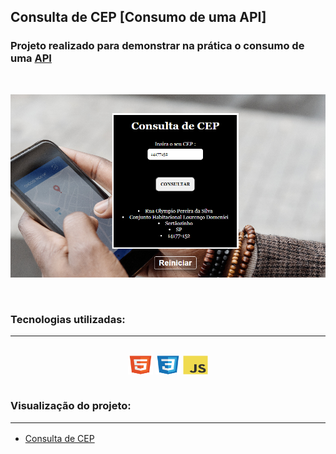 ##  Consulta de CEP [Consumo de uma API]
### Projeto realizado para demonstrar na prática o consumo de uma [API](https://viacep.com.br/)
<br>
<p float="center">
  <img src="screenshot.do.projeto.png"></img><p>
</p>
<br>

### Tecnologias utilizadas:
<hr>
<br>
<div align="center">
  <img align="center" alt="HTML" height="30" width="40" src="https://raw.githubusercontent.com/devicons/devicon/master/icons/html5/html5-original.svg">
  <img align="center" alt="CSS" height="30" width="40" src="https://raw.githubusercontent.com/devicons/devicon/master/icons/css3/css3-original.svg">
  <img align="center" alt="JavaScript" height="30" width="40" src="https://raw.githubusercontent.com/devicons/devicon/master/icons/javascript/javascript-original.svg">
</div>
<br>

### Visualização do projeto: <hr>

- [Consulta de CEP](https://udemy-conversor-de-moedas.netlify.app/)
